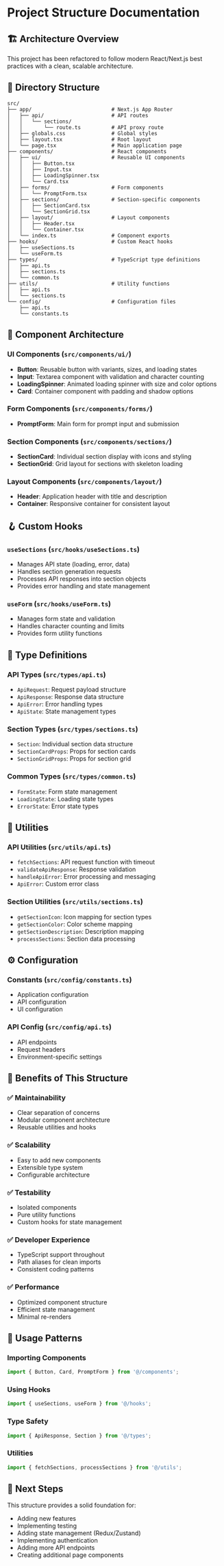 # Project Structure Documentation

## 🏗️ Architecture Overview

This project has been refactored to follow modern React/Next.js best practices with a clean, scalable architecture.

## 📁 Directory Structure

```
src/
├── app/                          # Next.js App Router
│   ├── api/                      # API routes
│   │   └── sections/
│   │       └── route.ts          # API proxy route
│   ├── globals.css               # Global styles
│   ├── layout.tsx                # Root layout
│   └── page.tsx                  # Main application page
├── components/                   # React components
│   ├── ui/                       # Reusable UI components
│   │   ├── Button.tsx
│   │   ├── Input.tsx
│   │   ├── LoadingSpinner.tsx
│   │   └── Card.tsx
│   ├── forms/                    # Form components
│   │   └── PromptForm.tsx
│   ├── sections/                 # Section-specific components
│   │   ├── SectionCard.tsx
│   │   └── SectionGrid.tsx
│   ├── layout/                   # Layout components
│   │   ├── Header.tsx
│   │   └── Container.tsx
│   └── index.ts                  # Component exports
├── hooks/                        # Custom React hooks
│   ├── useSections.ts
│   └── useForm.ts
├── types/                        # TypeScript type definitions
│   ├── api.ts
│   ├── sections.ts
│   └── common.ts
├── utils/                        # Utility functions
│   ├── api.ts
│   └── sections.ts
└── config/                       # Configuration files
    ├── api.ts
    └── constants.ts
```

## 🧩 Component Architecture

### UI Components (`src/components/ui/`)
- **Button**: Reusable button with variants, sizes, and loading states
- **Input**: Textarea component with validation and character counting
- **LoadingSpinner**: Animated loading spinner with size and color options
- **Card**: Container component with padding and shadow options

### Form Components (`src/components/forms/`)
- **PromptForm**: Main form for prompt input and submission

### Section Components (`src/components/sections/`)
- **SectionCard**: Individual section display with icons and styling
- **SectionGrid**: Grid layout for sections with skeleton loading

### Layout Components (`src/components/layout/`)
- **Header**: Application header with title and description
- **Container**: Responsive container for consistent layout

## 🪝 Custom Hooks

### `useSections` (`src/hooks/useSections.ts`)
- Manages API state (loading, error, data)
- Handles section generation requests
- Processes API responses into section objects
- Provides error handling and state management

### `useForm` (`src/hooks/useForm.ts`)
- Manages form state and validation
- Handles character counting and limits
- Provides form utility functions

## 📝 Type Definitions

### API Types (`src/types/api.ts`)
- `ApiRequest`: Request payload structure
- `ApiResponse`: Response data structure
- `ApiError`: Error handling types
- `ApiState`: State management types

### Section Types (`src/types/sections.ts`)
- `Section`: Individual section data structure
- `SectionCardProps`: Props for section cards
- `SectionGridProps`: Props for section grid

### Common Types (`src/types/common.ts`)
- `FormState`: Form state management
- `LoadingState`: Loading state types
- `ErrorState`: Error state types

## 🔧 Utilities

### API Utilities (`src/utils/api.ts`)
- `fetchSections`: API request function with timeout
- `validateApiResponse`: Response validation
- `handleApiError`: Error processing and messaging
- `ApiError`: Custom error class

### Section Utilities (`src/utils/sections.ts`)
- `getSectionIcon`: Icon mapping for section types
- `getSectionColor`: Color scheme mapping
- `getSectionDescription`: Description mapping
- `processSections`: Section data processing

## ⚙️ Configuration

### Constants (`src/config/constants.ts`)
- Application configuration
- API configuration
- UI configuration

### API Config (`src/config/api.ts`)
- API endpoints
- Request headers
- Environment-specific settings

## 🚀 Benefits of This Structure

### ✅ **Maintainability**
- Clear separation of concerns
- Modular component architecture
- Reusable utilities and hooks

### ✅ **Scalability**
- Easy to add new components
- Extensible type system
- Configurable architecture

### ✅ **Testability**
- Isolated components
- Pure utility functions
- Custom hooks for state management

### ✅ **Developer Experience**
- TypeScript support throughout
- Path aliases for clean imports
- Consistent coding patterns

### ✅ **Performance**
- Optimized component structure
- Efficient state management
- Minimal re-renders

## 🔄 Usage Patterns

### Importing Components
```typescript
import { Button, Card, PromptForm } from '@/components';
```

### Using Hooks
```typescript
import { useSections, useForm } from '@/hooks';
```

### Type Safety
```typescript
import { ApiResponse, Section } from '@/types';
```

### Utilities
```typescript
import { fetchSections, processSections } from '@/utils';
```

## 🎯 Next Steps

This structure provides a solid foundation for:
- Adding new features
- Implementing testing
- Adding state management (Redux/Zustand)
- Implementing authentication
- Adding more API endpoints
- Creating additional page components 